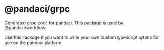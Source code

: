 # @pandaci/grpc

Generated grpc code for pandaci. This package is used by @pandaci/workflow.

Use this package if you want to write your own custom typescript sytanx for use
on the pandaci platform.


